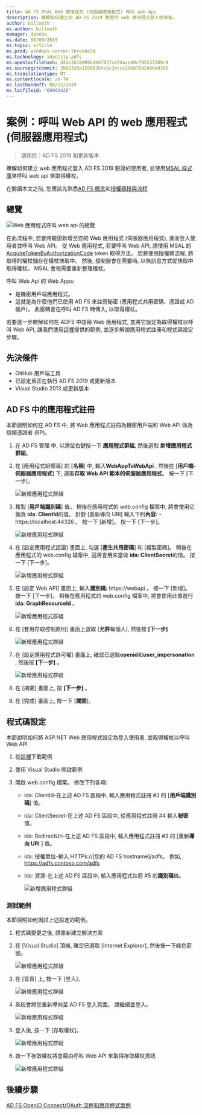 ```yaml
---
title: AD FS MSAL Web 應用程式 (伺服器應用程式) 呼叫 web Api
description: 瞭解如何建立由 AD FS 2019 驗證的 web 應用程式登入使用者。
author: billmath
ms.author: billmath
manager: daveba
ms.date: 08/09/2019
ms.topic: article
ms.prod: windows-server-threshold
ms.technology: identity-adfs
ms.openlocfilehash: d2ac36180992d44f837ce74ace40cf95533309c9
ms.sourcegitcommit: 2082335e1260826fcbc3dccc208870d2d9be9306
ms.translationtype: MT
ms.contentlocale: zh-TW
ms.lasthandoff: 08/22/2019
ms.locfileid: "69983426"
---
```

# <a name="scenario-web-app-server-app-calling-web-api"></a>案例：呼叫 Web API 的 web 應用程式 (伺服器應用程式) 
>適用於：AD FS 2019 和更新版本 
 
瞭解如何建立 web 應用程式登入 AD FS 2019 驗證的使用者, 並使用[MSAL 程式庫](https://github.com/AzureAD/microsoft-authentication-library-for-dotnet/wiki)來呼叫 web api 來取得權杖。  
 
在閱讀本文之前, 您應該先熟悉[AD FS 概念](../ad-fs-openid-connect-oauth-concepts.md)和[授權碼授與流程](../../overview/ad-fs-openid-connect-oauth-flows-scenarios.md#authorization-code-grant-flow)
 
## <a name="overview"></a>總覽 
 
![Web 應用程式呼叫 web api 的總覽](media/adfs-msal-web-app-web-api/webapp1.png)

在此流程中, 您會將驗證新增至您的 Web 應用程式 (伺服器應用程式), 進而登入使用者並呼叫 Web API。 從 Web 應用程式, 若要呼叫 Web API, 請使用 MSAL 的[AcquireTokenByAuthorizationCode](https://docs.microsoft.com/en-us/dotnet/api/microsoft.identity.client.acquiretokenbyauthorizationcodeparameterbuilder?view=azure-dotnet) token 取得方法。 您將使用授權碼流程, 將取得的權杖儲存在權杖快取中。 然後, 控制器會在需要時, 以無訊息方式從快取中取得權杖。 MSAL 會視需要重新整理權杖。 

呼叫 Web Api 的 Web Apps: 


- 是機密用戶端應用程式。 
- 這就是為什麼他們已使用 AD FS 來註冊秘密 (應用程式共用密碼、憑證或 AD 帳戶)。 此密碼會在呼叫 AD FS 時傳入, 以取得權杖。  

若要進一步瞭解如何在 ADFS 中註冊 Web 應用程式, 並將它設定為取得權杖以呼叫 Web API, 讓我們使用[這裡](https://github.com/microsoft/adfs-sample-msal-dotnet-webapp-to-webapi)提供的範例, 並逐步解說應用程式註冊和程式碼設定步驟。  

 
## <a name="pre-requisites"></a>先決條件 

- GitHub 用戶端工具 
- 已設定且正在執行 AD FS 2019 或更新版本 
- Visual Studio 2013 或更新版本 
 
## <a name="app-registration-in-ad-fs"></a>AD FS 中的應用程式註冊 
本節說明如何在 AD FS 中, 將 Web 應用程式註冊為機密用戶端和 Web API 做為信賴憑證者 (RP)。 

  1. 在 AD FS 管理 中, 以滑鼠右鍵按一下 **應用程式群組**, 然後選取 **新增應用程式群組**。  
  2. 在 [應用程式組嚮導] 的 [**名稱**] 中, 輸入**WebAppToWebApi** , 然後在 [**用戶端-伺服器應用程式**] 下, 選取**存取 Web API 範本的伺服器應用程式**。 按一下 [下一步]。  
  
      ![新增應用程式群組](media/adfs-msal-web-app-web-api/webapp2.png)
  
  3. 複製 [**用戶端識別碼**] 值。 稍後在應用程式的 web.config 檔案中, 將會使用它做為 **ida: ClientId**的值。 針對 [重新導向 URI] 輸入下列**內容:**  -  https://localhost:44326 。 按一下 [新增]。 按一下 [下一步]。 
  
      ![新增應用程式群組](media/adfs-msal-web-app-web-api/webapp3.png)
  
  4. 在 [設定應用程式認證] 畫面上, 勾選 [**產生共用密碼**] 和 [複製密碼]。 稍後在應用程式的 web.config 檔案中, 這將會用來當做 **ida: ClientSecret**的值。 按一下 [下一步]。  
  
      ![新增應用程式群組](media/adfs-msal-web-app-web-api/webapp4.png)
  
  5. 在 [設定 Web API] 畫面上, 輸入**識別碼:** https://webapi 。 按一下 [新增]。 按一下 [下一步]。 稍後在應用程式的 web.config 檔案中, 將會使用此值進行**ida: GraphResourceId** 。 
  
      ![新增應用程式群組](media/adfs-msal-web-app-web-api/webapp5.png)
  
  6. 在 [套用存取控制原則] 畫面上選取 [**允許**每個人], 然後按 **[下一步]** 
  
      ![新增應用程式群組](media/adfs-msal-web-app-web-api/webapp6.png)
  
  7. 在 [設定應用程式許可權] 畫面上, 確認已選取**openid**和**user_impersonation** , 然後按 **[下一步]** 。 
  
      ![新增應用程式群組](media/adfs-msal-web-app-web-api/webapp7.png)
  
  8. 在 [摘要] 畫面上, 按 **[下一步]** 。 
  
  9. 在 [完成] 畫面上, 按一下 [**關閉**]。



## <a name="code-configuration"></a>程式碼設定 

本節說明如何將 ASP.NET Web 應用程式設定為登入使用者, 並取得權杖以呼叫 Web API 

  1. 從[這裡](https://github.com/microsoft/adfs-sample-msal-dotnet-webapp-to-webapi)下載範例   
  
  2. 使用 Visual Studio 開啟範例 
  
  3. 開啟 web.config 檔案。 修改下列各項: 
       - ida: ClientId-在上述 AD FS 區段中, 輸入應用程式註冊 #3 的 [**用戶端識別碼**] 值。 
       - ida: ClientSecret-在上述 AD FS 區段中, 從應用程式註冊 #4 輸入**秘密**值。 
       - ida: RedirectUri-在上述 AD FS 區段中, 輸入應用程式註冊 #3 的 [重新**導向 URI** ] 值。 
       - ida: 授權單位-輸入 HTTPs://[您的 AD FS hostname]/adfs。 例如, https://adfs.contoso.com/adfs 
       - ida: 資源-在上述 AD FS 區段中, 輸入應用程式註冊 #5 的**識別碼**值。 
      
          ![新增應用程式群組](media/adfs-msal-web-app-web-api/webapp8.png)
 
 
### <a name="test-the-sample"></a>測試範例 
本節說明如何測試上述設定的範例。 

  1. 程式碼變更之後, 請重新建立解決方案 
  
  2. 在 [Visual Studio] 頂端, 確定已選取 [Internet Explorer], 然後按一下綠色箭號。 
  
      ![新增應用程式群組](media/adfs-msal-web-app-web-api/webapp9.png)

  3. 在 [首頁] 上, 按一下 [登入]。 
  
      ![新增應用程式群組](media/adfs-msal-web-app-web-api/webapp10.png)

  4. 系統會將您重新導向至 AD FS 登入頁面。 請繼續並登入。 
  
      ![新增應用程式群組](media/adfs-msal-web-app-web-api/webapp11.png)

  5. 登入後, 按一下 [存取權杖]。  
  
      ![新增應用程式群組](media/adfs-msal-web-app-web-api/webapp12.png)

  6. 按一下存取權杖將會藉由呼叫 Web API 來取得存取權杖資訊 
  
      ![新增應用程式群組](media/adfs-msal-web-app-web-api/webapp13.png)
 
 ## <a name="next-steps"></a>後續步驟
[AD FS OpenID Connect/OAuth 流程和應用程式案例](../../overview/ad-fs-openid-connect-oauth-flows-scenarios.md)
 